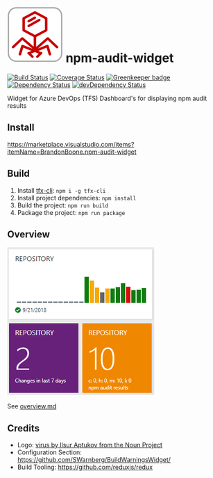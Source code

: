# ![logo](img/logo.png) npm-audit-widget

[![Build Status](https://api.travis-ci.org/BrandonBoone/npm-audit-widget.svg?branch=master)](https://travis-ci.org/BrandonBoone/npm-audit-widget)
[![Coverage Status](https://coveralls.io/repos/github/BrandonBoone/npm-audit-widget/badge.svg?branch=master)](https://coveralls.io/github/BrandonBoone/npm-audit-widget?branch=master)
[![Greenkeeper badge](https://badges.greenkeeper.io/BrandonBoone/npm-audit-widget.svg)](https://greenkeeper.io/)
[![Dependency Status](https://david-dm.org/BrandonBoone/npm-audit-widget.svg)](https://david-dm.org/BrandonBoone/npm-audit-widget)
[![devDependency Status](https://david-dm.org/BrandonBoone/npm-audit-widget/dev-status.svg)](https://david-dm.org/BrandonBoone/npm-audit-widget#info=devDependencies)

Widget for Azure DevOps (TFS) Dashboard's for displaying npm audit results

## Install

https://marketplace.visualstudio.com/items?itemName=BrandonBoone.npm-audit-widget

## Build

1. Install [tfx-cli](https://github.com/Microsoft/tfs-cli): `npm i -g tfx-cli`
1. Install project dependencies: `npm install`
1. Build the project: `npm run build`
1. Package the project: `npm run package`

## Overview

![widget example](img/example.png)

See [overview.md](overview.md)

## Credits

- Logo: [virus by Ilsur Aptukov from the Noun Project](https://thenounproject.com/term/virus/209072/)
- Configuration Section: https://github.com/SWarnberg/BuildWarningsWidget/
- Build Tooling: https://github.com/reduxjs/redux
